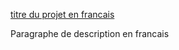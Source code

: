 [titre du projet en francais](https://lien_vers_votre_projet)

Paragraphe de description en francais